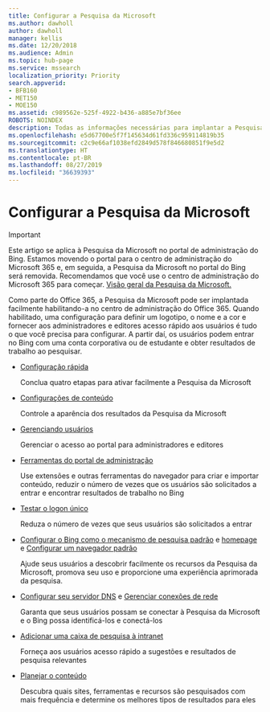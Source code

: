 ```yaml
---
title: Configurar a Pesquisa da Microsoft
ms.author: dawholl
author: dawholl
manager: kellis
ms.date: 12/20/2018
ms.audience: Admin
ms.topic: hub-page
ms.service: mssearch
localization_priority: Priority
search.appverid:
- BFB160
- MET150
- MOE150
ms.assetid: c989562e-525f-4922-b436-a885e7bf36ee
ROBOTS: NOINDEX
description: Todas as informações necessárias para implantar a Pesquisa da Microsoft para sua organização
ms.openlocfilehash: e5d67700e5f7f145634d61fd336c959114819b35
ms.sourcegitcommit: c2c9e66af1038efd2849d578f846680851f9e5d2
ms.translationtype: HT
ms.contentlocale: pt-BR
ms.lasthandoff: 08/27/2019
ms.locfileid: "36639393"
---
```

# <a name="set-up-microsoft-search"></a>Configurar a Pesquisa da Microsoft

> [!IMPORTANT]
> Este artigo se aplica à Pesquisa da Microsoft no portal de administração do Bing. Estamos movendo o portal para o centro de administração do Microsoft 365 e, em seguida, a Pesquisa da Microsoft no portal do Bing será removida. Recomendamos que você use o centro de administração do Microsoft 365 para começar. [Visão geral da Pesquisa da Microsoft.](overview-microsoft-search.md)
    
Como parte do Office 365, a Pesquisa da Microsoft pode ser implantada facilmente habilitando-a no centro de administração do Office 365. Quando habilitado, uma configuração para definir um logotipo, o nome e a cor e fornecer aos administradores e editores acesso rápido aos usuários é tudo o que você precisa para configurar. A partir daí, os usuários podem entrar no Bing com uma conta corporativa ou de estudante e obter resultados de trabalho ao pesquisar.

- [Configuração rápida](quick-set-up.md)
    
    Conclua quatro etapas para ativar facilmente a Pesquisa da Microsoft

- [Configurações de conteúdo](content-settings.md)
    
    Controle a aparência dos resultados da Pesquisa da Microsoft
    
- [Gerenciando usuários](add-users.md)
    
    Gerenciar o acesso ao portal para administradores e editores
    
- [Ferramentas do portal de administração](admin-portal-tools.md)
    
    Use extensões e outras ferramentas do navegador para criar e importar conteúdo, reduzir o número de vezes que os usuários são solicitados a entrar e encontrar resultados de trabalho no Bing
    
- [Testar o logon único](test-single-sign-on.md)
    
    Reduza o número de vezes que seus usuários são solicitados a entrar
    
- [Configurar o Bing como o mecanismo de pesquisa padrão](set-default-search-engine.md) e [homepage](set-default-homepage.md) e [Configurar um navegador padrão](set-default-browser.md)
    
    Ajude seus usuários a descobrir facilmente os recursos da Pesquisa da Microsoft, promova seu uso e proporcione uma experiência aprimorada da pesquisa.
    
- [Configurar seu servidor DNS](advanced-dns-configuration.md) e [Gerenciar conexões de rede](manage-network-connections.md)
    
    Garanta que seus usuários possam se conectar à Pesquisa da Microsoft e o Bing possa identificá-los e conectá-los

- [Adicionar uma caixa de pesquisa à intranet](add-a-search-box-to-your-intranet-site.md)

    Forneça aos usuários acesso rápido a sugestões e resultados de pesquisa relevantes

- [Planejar o conteúdo](plan-your-content.md)
    
    Descubra quais sites, ferramentas e recursos são pesquisados com mais frequência e determine os melhores tipos de resultados para eles

  

